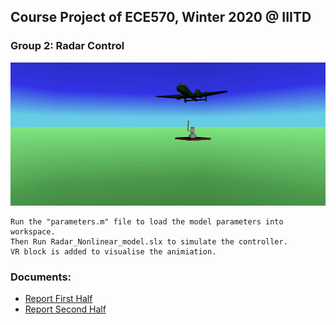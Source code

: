 ## Course Project of ECE570, Winter 2020 @ IIITD
### Group 2: Radar Control

<img src="Part_2/3D_Animation.gif">

	Run the "parameters.m" file to load the model parameters into workspace.
	Then Run Radar_Nonlinear_model.slx to simulate the controller. 
	VR block is added to visualise the animiation.

### Documents:
- [Report First Half](../main/Part_1/CNT_project_report.pdf)
- [Report Second Half](../main/Part_2/Report.pdf)